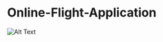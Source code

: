 # Online-Flight-Application
![Alt Text](relative/path/to/[https://github.com/FidelMolday/Online-Flight-Application/blob/main/Screenshot%20from%202025-04-04%2013-22-07.png])
